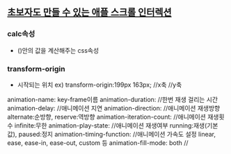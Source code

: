 ## [초보자도 만들 수 있는 애플 스크롤 인터렉션](https://www.inflearn.com/course/%EC%95%A0%ED%94%8C-%EC%8A%A4%ED%81%AC%EB%A1%A4-%EC%9D%B8%ED%84%B0%EB%A0%89%EC%85%98-%EC%9E%90%EB%B0%94%EC%8A%A4%ED%81%AC%EB%A6%BD%ED%8A%B8#curriculum)

### calc속성
- ()안의 값을 계산해주는 css속성

### transform-origin 
- 시작되는 위치
ex) transform-origin:199px 163px;
                    //x축   //y축

animation-name: key-frame이름
animation-duration: //한번 재생 걸리는 시간
animation-delay: //애니메이션 지연
animation-direction: //애니메이션 재생방향 alternate:순방향, reserve:역방향
animation-iteration-count: //애니메이션 재생횟수 infinite:무한
animation-play-state: //애니메이션 재생여부 running:재생(기본값), paused:정지
animation-timing-function: //애니메이션 가속도 설정 linear, ease, ease-in, ease-out, custom 등
animation-fill-mode: both //
